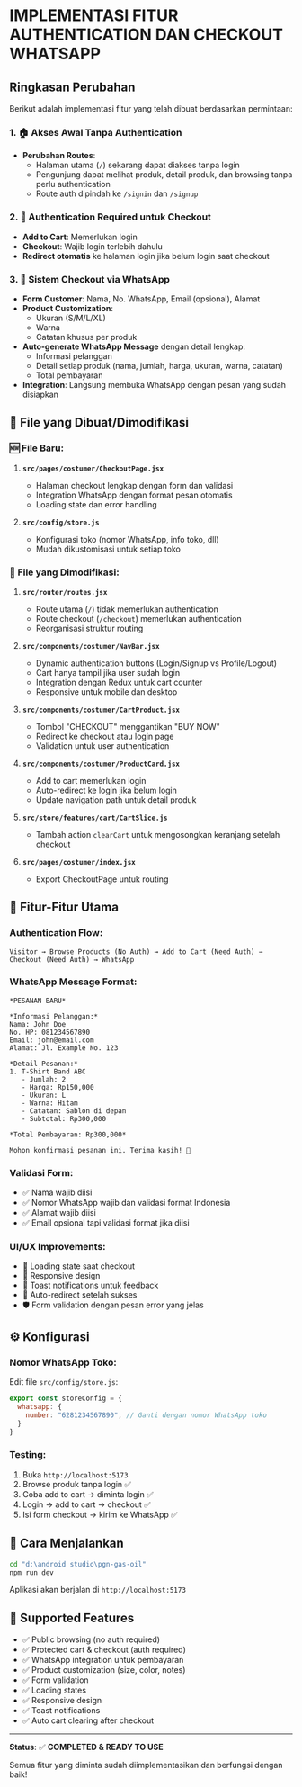 # IMPLEMENTASI FITUR AUTHENTICATION DAN CHECKOUT WHATSAPP

## Ringkasan Perubahan

Berikut adalah implementasi fitur yang telah dibuat berdasarkan permintaan:

### 1. 🏠 **Akses Awal Tanpa Authentication**
- **Perubahan Routes**: 
  - Halaman utama (`/`) sekarang dapat diakses tanpa login
  - Pengunjung dapat melihat produk, detail produk, dan browsing tanpa perlu authentication
  - Route auth dipindah ke `/signin` dan `/signup`

### 2. 🔐 **Authentication Required untuk Checkout**
- **Add to Cart**: Memerlukan login
- **Checkout**: Wajib login terlebih dahulu
- **Redirect otomatis** ke halaman login jika belum login saat checkout

### 3. 💬 **Sistem Checkout via WhatsApp**
- **Form Customer**: Nama, No. WhatsApp, Email (opsional), Alamat
- **Product Customization**: 
  - Ukuran (S/M/L/XL)
  - Warna
  - Catatan khusus per produk
- **Auto-generate WhatsApp Message** dengan detail lengkap:
  - Informasi pelanggan
  - Detail setiap produk (nama, jumlah, harga, ukuran, warna, catatan)
  - Total pembayaran
- **Integration**: Langsung membuka WhatsApp dengan pesan yang sudah disiapkan

## 📁 File yang Dibuat/Dimodifikasi

### 🆕 File Baru:
1. **`src/pages/costumer/CheckoutPage.jsx`**
   - Halaman checkout lengkap dengan form dan validasi
   - Integration WhatsApp dengan format pesan otomatis
   - Loading state dan error handling

2. **`src/config/store.js`**
   - Konfigurasi toko (nomor WhatsApp, info toko, dll)
   - Mudah dikustomisasi untuk setiap toko

### 🔄 File yang Dimodifikasi:

1. **`src/router/routes.jsx`**
   - Route utama (`/`) tidak memerlukan authentication
   - Route checkout (`/checkout`) memerlukan authentication
   - Reorganisasi struktur routing

2. **`src/components/costumer/NavBar.jsx`**
   - Dynamic authentication buttons (Login/Signup vs Profile/Logout)
   - Cart hanya tampil jika user sudah login
   - Integration dengan Redux untuk cart counter
   - Responsive untuk mobile dan desktop

3. **`src/components/costumer/CartProduct.jsx`**
   - Tombol "CHECKOUT" menggantikan "BUY NOW"
   - Redirect ke checkout atau login page
   - Validation untuk user authentication

4. **`src/components/costumer/ProductCard.jsx`**
   - Add to cart memerlukan login
   - Auto-redirect ke login jika belum login
   - Update navigation path untuk detail produk

5. **`src/store/features/cart/CartSlice.js`**
   - Tambah action `clearCart` untuk mengosongkan keranjang setelah checkout

6. **`src/pages/costumer/index.jsx`**
   - Export CheckoutPage untuk routing

## 🌟 Fitur-Fitur Utama

### Authentication Flow:
```
Visitor → Browse Products (No Auth) → Add to Cart (Need Auth) → Checkout (Need Auth) → WhatsApp
```

### WhatsApp Message Format:
```
*PESANAN BARU*

*Informasi Pelanggan:*
Nama: John Doe
No. HP: 081234567890
Email: john@email.com
Alamat: Jl. Example No. 123

*Detail Pesanan:*
1. T-Shirt Band ABC
   - Jumlah: 2
   - Harga: Rp150,000
   - Ukuran: L
   - Warna: Hitam
   - Catatan: Sablon di depan
   - Subtotal: Rp300,000

*Total Pembayaran: Rp300,000*

Mohon konfirmasi pesanan ini. Terima kasih! 🙏
```

### Validasi Form:
- ✅ Nama wajib diisi
- ✅ Nomor WhatsApp wajib dan validasi format Indonesia
- ✅ Alamat wajib diisi
- ✅ Email opsional tapi validasi format jika diisi

### UI/UX Improvements:
- 🎨 Loading state saat checkout
- 📱 Responsive design
- 🔔 Toast notifications untuk feedback
- 🎯 Auto-redirect setelah sukses
- 🛡️ Form validation dengan pesan error yang jelas

## ⚙️ Konfigurasi

### Nomor WhatsApp Toko:
Edit file `src/config/store.js`:
```javascript
export const storeConfig = {
  whatsapp: {
    number: "6281234567890", // Ganti dengan nomor WhatsApp toko
  }
}
```

### Testing:
1. Buka `http://localhost:5173`
2. Browse produk tanpa login ✅
3. Coba add to cart → diminta login ✅
4. Login → add to cart → checkout ✅
5. Isi form checkout → kirim ke WhatsApp ✅

## 🚀 Cara Menjalankan

```bash
cd "d:\android studio\pgn-gas-oil"
npm run dev
```

Aplikasi akan berjalan di `http://localhost:5173`

## 📱 Supported Features

- ✅ Public browsing (no auth required)
- ✅ Protected cart & checkout (auth required)
- ✅ WhatsApp integration untuk pembayaran
- ✅ Product customization (size, color, notes)
- ✅ Form validation
- ✅ Loading states
- ✅ Responsive design
- ✅ Toast notifications
- ✅ Auto cart clearing after checkout

---

**Status**: ✅ **COMPLETED & READY TO USE**

Semua fitur yang diminta sudah diimplementasikan dan berfungsi dengan baik!
